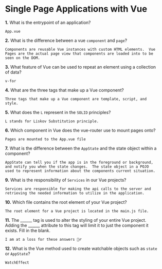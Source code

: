 # Single Page Applications with Vue

**1.** What is the entrypoint of an application?
<!-- enter you answer in the space below -->
```
App.vue
```
**2.** What is the difference between a vue `component` and `page`?
<!-- enter you answer in the space below -->
```
Components are reusable Vue instances with custom HTML elements.  Vue Pages are the actual page view that components are loaded into to be seen on the DOM.
```
**3.** What feature of Vue can be used to repeat an element using a collection of data?
<!-- enter you answer in the space below -->
```
v-for
```
**4.** What are the three tags that make up a Vue component?
<!-- enter you answer in the space below -->
```
Three tags that make up a Vue component are template, script, and style.
```
**5.** What does the `L` represent in the `SOLID` principles?
<!-- enter you answer in the space below -->
```
L stands for Liskov Substitution principle.
```
**6.** Which component in Vue does the vue-router use to mount pages onto?
<!-- enter you answer in the space below -->
```
Pages are mounted to the App.vue file
```
**7.** What is the difference between the `AppState` and the state object within a component?
<!-- enter you answer in the space below -->
```
AppState can tell you if the app is in the foreground or background, and notify you when the state changes.  The state object in a POJO used to represent information about the components current situation.
```
**9.** What is the responsibility of `Services` in our Vue projects?
<!-- enter you answer in the space below -->
```
Services are responsible for making the api calls to the server and retrieving the needed information to utilize in the application.
```
**10.** Which file contains the root element of your Vue project?
<!-- enter you answer in the space below -->
```
The root element for a Vue project is located in the main.js file.
```
**11.** The ______ tag is used to alter the styling of your entire Vue project.  Adding the ______ attribute to this tag will limit it to just the component it exists.  Fill in the blank.
<!-- enter you answer in the space below -->
```
I am at a loss for these answers 🤦‍♂️
```
**12.** What is the Vue method used to create watchable objects such as `state` or `AppState`?
<!-- enter you answer in the space below -->
```
WatchEffect
```